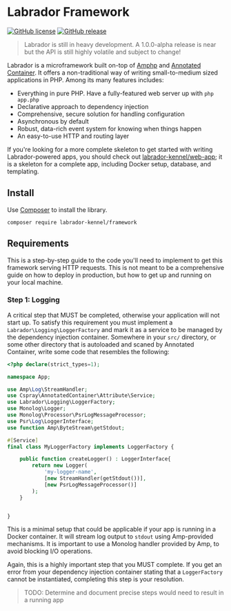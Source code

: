 # Labrador Framework

[![GitHub license](https://img.shields.io/github/license/labrador-kennel/http.svg?style=flat-square)](http://opensource.org/licenses/MIT)
[![GitHub release](https://img.shields.io/github/release/labrador-kennel/http.svg?style=flat-square)](https://github.com/labrador-kennel/http/releases/latest)

> Labrador is still in heavy development. A 1.0.0-alpha release is near but the API is still highly volatile and subject to change!

Labrador is a microframework built on-top of [Amphp](https://github.com/amphp) and [Annotated Container](https://github.com/cspray/annotated-container). It offers a non-traditional way of writing small-to-medium sized applications in PHP. Among its many features includes:

- Everything in pure PHP. Have a fully-featured web server up with `php app.php`
- Declarative approach to dependency injection
- Comprehensive, secure solution for handling configuration
- Asynchronous by default
- Robust, data-rich event system for knowing when things happen
- An easy-to-use HTTP and routing layer

If you're looking for a more complete skeleton to get started with writing Labrador-powered apps, you should check out [labrador-kennel/web-app](https://github.com/labrador-kennel/web-app); it is a skeleton for a complete app, including Docker setup, database, and templating.

## Install

Use [Composer](https://getcomposer.org) to install the library.

```
composer require labrador-kennel/framework
```

## Requirements 

This is a step-by-step guide to the code you'll need to implement to get this framework serving HTTP requests. This is not meant to be a comprehensive guide on how to deploy in production, but how to get up and running on your local machine.

### Step 1: Logging

A critical step that MUST be completed, otherwise your application will not start up. To satisfy this requirement you must implement a `Labrador\Logging\LoggerFactory` and mark it as a service to be managed by the dependency injection container. Somewhere in your `src/` directory, or some other directory that is autoloaded and scaned by Annotated Container, write some code that resembles the following:

```php
<?php declare(strict_types=1);

namespace App;

use Amp\Log\StreamHandler;
use Cspray\AnnotatedContainer\Attribute\Service;
use Labrador\Logging\LoggerFactory;
use Monolog\Logger;
use Monolog\Processor\PsrLogMessageProcessor;
use Psr\Log\LoggerInterface;
use function Amp\ByteStream\getStdout;

#[Service]
final class MyLoggerFactory implements LoggerFactory {

    public function createLogger() : LoggerInterface{
        return new Logger(
            'my-logger-name',
            [new StreamHandler(getStdout())],
            [new PsrLogMessageProcessor()]
        );
    }


}
```

This is a minimal setup that could be applicable if your app is running in a Docker container. It will stream log output to `stdout` using Amp-provided mechanisms. It is important to use a Monolog handler provided by Amp, to avoid blocking I/O operations.


Again, this is a highly important step that you MUST complete. If you get an error from your dependency injection container stating that a `LoggerFactory` cannot be instantiated, completing this step is your resolution.

> TODO: Determine and document precise steps would need to result in a running app



